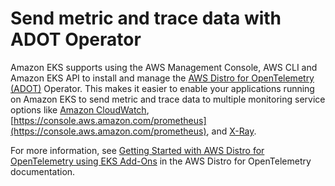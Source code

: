 # Send metric and trace data with ADOT Operator<a name="opentelemetry"></a>

Amazon EKS supports using the AWS Management Console, AWS CLI and Amazon EKS API to install and manage the [AWS Distro for OpenTelemetry \(ADOT\)](https://aws-otel.github.io/) Operator\. This makes it easier to enable your applications running on Amazon EKS to send metric and trace data to multiple monitoring service options like [Amazon CloudWatch](https://console.aws.amazon.com/cloudwatch), [https://console.aws.amazon.com/prometheus](https://console.aws.amazon.com/prometheus), and [X\-Ray](https://console.aws.amazon.com/xray)\.

For more information, see [Getting Started with AWS Distro for OpenTelemetry using EKS Add\-Ons](https://aws-otel.github.io/docs/getting-started/adot-eks-add-on) in the AWS Distro for OpenTelemetry documentation\.